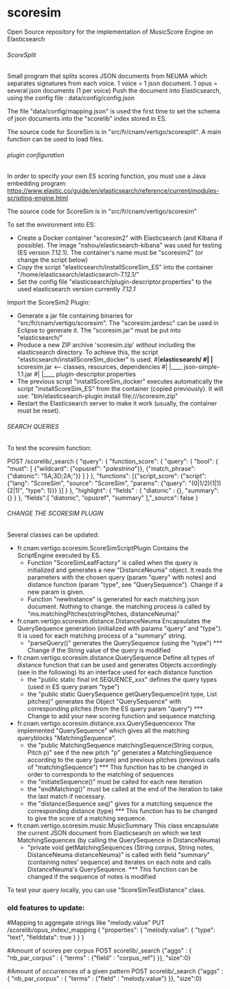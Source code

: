 # scoresim
Open Source repository for the implementation of MusicScore Engine on Elasticsearch

###### ScoreSplit
Small program that splits scores JSON documents from NEUMA which separates signatures from each voice.
1 voice = 1 json document. 1 opus = several json documents (1 per voice)
Push the document into Elasticsearch, using the config file : data/config/config.json

The file "data/config/mapping.json" is used the first time to set the schema of json documents into the "scorelib" index stored in ES.

The source code for ScoreSim is in "src/fr/cnam/vertigo/scoresplit". A main function can be used to load files.

###### plugin configuration 
In order to specify your own ES scoring function, you must use a Java embedding program:
https://www.elastic.co/guide/en/elasticsearch/reference/current/modules-scripting-engine.html

The source code for ScoreSim is in "src/fr/cnam/vertigo/scoresim"

To set the environment into ES:

- Create a Docker container "scoresim2" with Elasticsearch (and Kibana if possible). The image "nshou/elasticsearch-kibana" was used for testing (ES version 7.12.1). The container's name must be "scoresim2" (or change the script below)
- Copy the script "elasticsearch/installScoreSim_ES" into the container "/home/elasticsearch/elasticsearch-7.12.1/"
- Set the config file "elasticsearch/plugin-descriptor.properties" to the used elasticsearch version
	currently *7.12.1*

Import the ScoreSim2 Plugin:

- Generate a jar file containing binaries for "src/fr/cnam/vertigo/scoresim". The "scoresim.jardesc" can be used in Eclipse to generate it. The "scoresim.jar" must be put into "elasticsearch/"
- Produce a new ZIP archive 'scoresim.zip' *without* including the elasticsearch directory. To achieve this, the script "elasticsearch/installScoreSim_docker" is used. 
#|____elasticsearch/
#| |____   scoresim.jar <-- classes, resources, dependencies
#| |____   json-simple-1.1.jar
#| |____   plugin-descriptor.properties
- The previous script "installScoreSim_docker" executes automatically the script "installScoreSim_ES" from the container (copied previously). 
It will use: "bin/elasticsearch-plugin install file:///scoresim.zip"
- Restart the Elasticsearch server to make it work (usually, the container must be reset). 

###### SEARCH QUERIES ####

To test the scoresim function: 

POST /scorelib/_search
{
	"query": {
	  "function_score": {
	    "query": {
	      "bool": {
	        "must": [
	          {"wildcard": {"opusref": "*palestrina*"}},
	          {"match_phrase": {"diatonic": "5A;3D;2A;"}}
	        ]
	      }
	    },
	    "functions":
	      [{"script_score": {"script": {"lang": "ScoreSim", "source": "ScoreSim",
			    "params": {"query": "(0|1/2)(1|1)(2|1)", "type": 1}}}
	      }]
	  }
	},
	"highlight": {
    "fields" : {
      "diatonic" : {}, "summary": {}
    }
  },
  "fields":[
      "diatonic", "opusref", "summary"
  ],"_source": false
}

###### CHANGE THE SCORESIM PLUGIN

Several classes can be updated:

- fr.cnam.vertigo.scoresim.ScoreSimScriptPlugin
	Contains the ScriptEngine executed by ES.
	- Function "ScoreSimLeafFactory" is called when the query is initialized and generates a new "DistanceNeuma" object. It reads the parameters with the chosen query (param "query" with notes) and distance function (param "type", see "QuerySequence"). Change if a new param is given.
	- Function "newInstance" is generated for each matching json document. Nothing to change.
		the matching process is called by "ms.matchingPitches(stringPitches, distanceNeuma)"
- fr.cnam.vertigo.scoresim.distance.DistanceNeuma
	Encapsulates the QuerySequence generation (initialized with params "query" and "type"). It is used for each matching process of a "summary" string. 
	- "parseQuery()" generates the QuerySequence (using the "type")
		*** Change if the String value of the query is modified	
- fr.cnam.vertigo.scoresim.distance.QuerySequence
	Define all types of distance function that can be used and generates Objects accordingly (see in the following)
	Its an interface used for each distance function
	- the "public static final int SEQUENCE_xxx" defines the query types (used in ES query param "type")
	- the "public static QuerySequence getQuerySequence(int type, List<Pitch> pitches)" generates the Object "QuerySequence" with corresponding pitches (from the ES query param "query")
		*** Change to add your new scoring function and sequence matching.  
- fr.cnam.vertigo.scoresim.distance.xxx.QuerySequencexxx
	The implemented "QuerySequence" which gives all the matching queryblocks "MatchingSequence".
	- the "public MatchingSequence matchingSequence(String corpus, Pitch p)" see if the new pitch "p" generates a MatchingSequence according to the query (param) and previous pitches (previous calls of "matchingSequence")
		*** This function has to be changed in order to corresponds to the matching of sequences
	- the "initiateSequence()" must be called for each new iteration
	- the "endMatching()" must be called at the end of the iteration to take the last match if necessary.
	- the "distance(Sequence seq)" gives for a matching sequence the corresponding distance (type)
		*** This function has to be changed to give the score of a matching sequence.  
- fr.cnam.vertigo.scoresim.music.MusicSummary
	This class encapsulate the current JSON document from Elasticsearch on which we test MatchingSequences (by calling the QuerySequence in DistanceNeuma)
	- "private void getMatchingSequences (String corpus, String notes, DistanceNeuma distanceNeuma)" is called with field "summary" (containing notes' sequence) and iterates on each note and calls DistanceNeuma's QuerySequence.
		*** This function can be changed if the sequence of notes is modified 

To test your query locally, you can use "ScoreSimTestDistance" class.

### old features to update:

#Mapping to aggregate strings like "melody.value"
PUT /scorelib/opus_index/_mapping
{
  "properties": {
    "melody.value": {
      "type": "text",
      "fielddata": true
    }
  }
}

#Amount of scores per corpus
POST scorelib/_search
{"aggs" : { "nb_par_corpus" : {
"terms" : {"field" : "corpus_ref"} }}, "size":0}

#Amount of occurrences of a given pattern
POST scorelib/_search
{"aggs" : { "nb_par_corpus" : {
"terms" : {"field" : "melody.value"} }}, "size":0}
